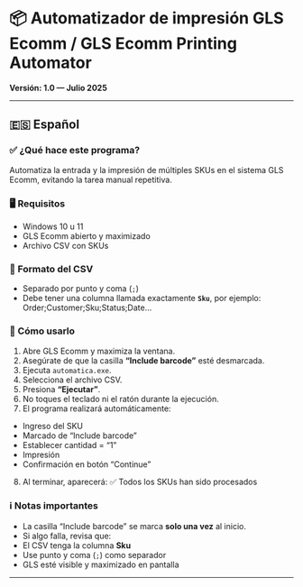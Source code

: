 # 📦 Automatizador de impresión GLS Ecomm / GLS Ecomm Printing Automator  
**Versión: 1.0 — Julio 2025**

---

## 🇪🇸 Español

### ✅ ¿Qué hace este programa?
Automatiza la entrada y la impresión de múltiples SKUs en el sistema GLS Ecomm, evitando la tarea manual repetitiva.

### 🖥️ Requisitos
- Windows 10 u 11  
- GLS Ecomm abierto y maximizado  
- Archivo CSV con SKUs

### 📝 Formato del CSV
- Separado por punto y coma (`;`)  
- Debe tener una columna llamada exactamente **`Sku`**, por ejemplo:
  Order;Customer;Sku;Status;Date...

### 🚦 Cómo usarlo
1. Abre GLS Ecomm y maximiza la ventana.  
2. Asegúrate de que la casilla **“Include barcode”** esté desmarcada.  
3. Ejecuta `automatica.exe`.  
4. Selecciona el archivo CSV.  
5. Presiona **“Ejecutar”**.  
6. No toques el teclado ni el ratón durante la ejecución.  
7. El programa realizará automáticamente:
 - Ingreso del SKU  
 - Marcado de “Include barcode”  
 - Establecer cantidad = “1”  
 - Impresión  
 - Confirmación en botón “Continue”  
8. Al terminar, aparecerá:
   ✅ Todos los SKUs han sido procesados


### ℹ️ Notas importantes
- La casilla “Include barcode” se marca **solo una vez** al inicio.  
- Si algo falla, revisa que:
- El CSV tenga la columna **Sku**  
- Use punto y coma (`;`) como separador  
- GLS esté visible y maximizado en pantalla

---
